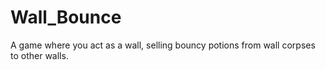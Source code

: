 # Wall_Bounce
A game where you act as a wall, selling bouncy potions from wall corpses to other walls.
